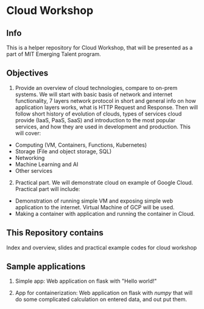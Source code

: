 # Cloud Workshop

## Info

This is a helper repository for Cloud Workshop, that will be presented as a part of MIT Emerging Talent program.

## Objectives

1. Provide an overview of cloud technologies, compare to on-prem systems. We will start with basic basis of network and internet functionality, 7 layers network protocol in short and general info on how application layers works, what is HTTP Request and Response. Then will follow short history of evolution of clouds, types of services cloud provide (IaaS, PaaS, SaaS) and introduction to the most popular services, and how they are used in development and production. This will cover: 
- Computing (VM, Containers, Functions, Kubernetes)
- Storage (File and object storage, SQL)
- Networking
- Machine Learning and AI
- Other services

2. Practical part. We will demonstrate cloud on example of Google Cloud. Practical part will include:
- Demonstration of running simple VM and exposing simple web application to the internet. Virtual Machine of GCP will be used.
- Making a container with application and running the container in Cloud.  

## This Repository contains

Index and overview, slides and practical example codes for cloud workshop

## Sample applications

1. Simple app: Web application on flask with "Hello world!"

2. App for containerization: Web application on flask with *numpy* that will do some complicated calculation on entered data, and out put them.  